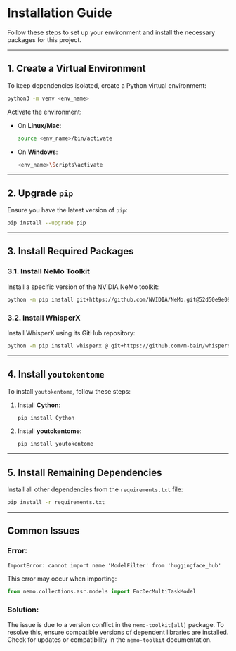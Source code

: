 # Installation Guide

Follow these steps to set up your environment and install the necessary packages for this project.

---

## **1. Create a Virtual Environment**
To keep dependencies isolated, create a Python virtual environment:
```bash
python3 -m venv <env_name>
```

Activate the environment:
- On **Linux/Mac**:
  ```bash
  source <env_name>/bin/activate
  ```
- On **Windows**:
  ```bash
  <env_name>\Scripts\activate
  ```

---

## **2. Upgrade `pip`**
Ensure you have the latest version of `pip`:
```bash
pip install --upgrade pip
```

---

## **3. Install Required Packages**
### **3.1. Install NeMo Toolkit**
Install a specific version of the NVIDIA NeMo toolkit:
```bash
python -m pip install git+https://github.com/NVIDIA/NeMo.git@52d50e9e09a3e636d60535fd9882f3b3f32f92ad
```

### **3.2. Install WhisperX**
Install WhisperX using its GitHub repository:
```bash
python -m pip install whisperx @ git+https://github.com/m-bain/whisperx.git
```

---

## **4. Install `youtokentome`**
To install `youtokentome`, follow these steps:
1. Install **Cython**:
    ```bash
    pip install Cython
    ```
2. Install **youtokentome**:
    ```bash
    pip install youtokentome
    ```

---

## **5. Install Remaining Dependencies**
Install all other dependencies from the `requirements.txt` file:
```bash
pip install -r requirements.txt
```

---

## **Common Issues**
### **Error:**
```text
ImportError: cannot import name 'ModelFilter' from 'huggingface_hub'
```
This error may occur when importing:
```python
from nemo.collections.asr.models import EncDecMultiTaskModel
```

### **Solution:**
The issue is due to a version conflict in the `nemo-toolkit[all]` package. To resolve this, ensure compatible versions of dependent libraries are installed. Check for updates or compatibility in the `nemo-toolkit` documentation.